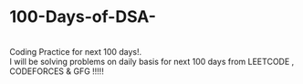 # 100-Days-of-DSA-
<br/>Coding Practice for next 100 days!.
<br/>I will be solving problems on daily basis for next 100 days from LEETCODE , CODEFORCES & GFG !!!!!
